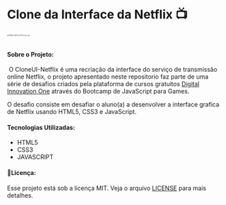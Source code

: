 # Clone da Interface da Netflix 📺
<img src="C:\Users\lilik\Desktop\CloneNetflix\1198px-Netflix_2015_logo.svg.png" alt="1198px-Netflix_2015_logo.svg" style="zoom:25%;" />

~~~~
~~~~

#### Sobre o Projeto:

​	O CloneUI-Netflix é uma recriação da interface do serviço de transmissão online Netflix, o projeto apresentado neste repositorio faz parte de uma série de desafios criados pela plataforma de cursos gratuitos [Digital Innovation One](https://web.digitalinnovation.one/home) através do Bootcamp de JavaScript para Games.

O desafio consiste em desafiar o aluno(a) a desenvolver a interface grafica de Netflix usando HTML5, CSS3 e JavaScript.

#### Tecnologias Utilizadas:

- HTML5
- CSS3
- JAVASCRIPT

#### 📝Licença: 

Esse projeto está sob a licença MIT. Veja o arquivo [LICENSE](https://github.com/mewmewdevart/CloneUI-Netflix/blob/main/LICENSE) para mais detalhes.

